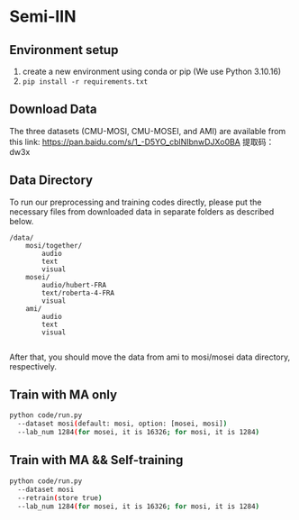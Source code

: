 # Semi-IIN

## Environment setup

1. create a new environment using conda or pip (We use Python 3.10.16)
2. `pip install -r requirements.txt`

## Download Data

The three datasets (CMU-MOSI, CMU-MOSEI, and AMI) are available from this link: https://pan.baidu.com/s/1_-D5YO_cblNIbnwDJXo0BA 提取码：dw3x 

## Data Directory

To run our preprocessing and training codes directly, please put the necessary files from downloaded data in separate folders as described below.

```
/data/
    mosi/together/
        audio
        text
        visual
    mosei/
        audio/hubert-FRA
        text/roberta-4-FRA
        visual
    ami/
        audio
        text
        visual
        
```

After that, you should move the data from ami to mosi/mosei data directory, respectively.

## Train with MA only

```bash
python code/run.py 
  --dataset mosi(default: mosi, option: [mosei, mosi]) 
  --lab_num 1284(for mosei, it is 16326; for mosi, it is 1284)
```

## Train with MA && Self-training

```bash
python code/run.py
  --dataset mosi 
  --retrain(store true) 
  --lab_num 1284(for mosei, it is 16326; for mosi, it is 1284)
```

